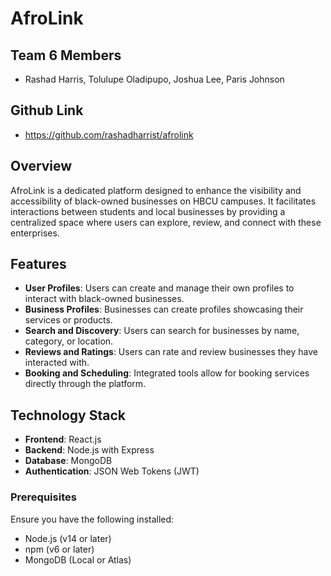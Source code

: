 # AfroLink
## Team 6 Members
- Rashad Harris, Tolulupe Oladipupo, Joshua Lee, Paris Johnson

## Github Link
- https://github.com/rashadharrist/afrolink

## Overview
AfroLink is a dedicated platform designed to enhance the visibility and accessibility of black-owned businesses on HBCU campuses. It facilitates interactions between students and local businesses by providing a centralized space where users can explore, review, and connect with these enterprises.

## Features
- **User Profiles**: Users can create and manage their own profiles to interact with black-owned businesses.
- **Business Profiles**: Businesses can create profiles showcasing their services or products.
- **Search and Discovery**: Users can search for businesses by name, category, or location.
- **Reviews and Ratings**: Users can rate and review businesses they have interacted with.
- **Booking and Scheduling**: Integrated tools allow for booking services directly through the platform.

## Technology Stack
- **Frontend**: React.js
- **Backend**: Node.js with Express
- **Database**: MongoDB
- **Authentication**: JSON Web Tokens (JWT)

### Prerequisites
Ensure you have the following installed:
- Node.js (v14 or later)
- npm (v6 or later)
- MongoDB (Local or Atlas)
